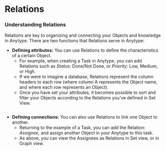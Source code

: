 # Relations

### Understanding Relations <a href="#understanding-relations" id="understanding-relations"></a>

Relations are key to organizing and connecting your Objects and knowledge in Anytype. There are two functions that Relations serve in Anytype:

* **Defining attributes:** You can use Relations to define the characteristics of a certain Object.
  * For example, when creating a Task in Anytype, you can add Relations such as _Status_: Done/Not Done, or _Priority_: Low, Medium, or High.
  * If we were to imagine a database, Relations represent the column headers to each row (where column A represents the Object name, and where each row represents an Object).
  * Once you have set your attributes, it becomes possible to sort and filter your Objects according to the Relations you've defined in Set View.

<figure><img src="https://files.gitbook.com/v0/b/gitbook-x-prod.appspot.com/o/spaces%2FMBWIxXziUmcK7h7uvLnI%2Fuploads%2F79DbEaExZn85mNW3Ifsz%2Fimage.png?alt=media&#x26;token=4813e44e-2291-4fe5-9832-6dac24823967" alt=""><figcaption></figcaption></figure>

* **Defining connections:** You can also use Relations to link one Object to another.
  * Returning to the example of a Task, you can add the Relation: _Assignee,_ and assign another Object in your Anytype to this task.
  * As above, you can view the Assignees as Relations in Set view, or in Graph view.
